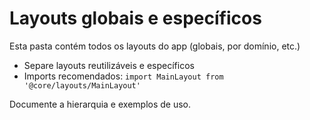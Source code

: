 # Layouts globais e específicos

Esta pasta contém todos os layouts do app (globais, por domínio, etc.)

- Separe layouts reutilizáveis e específicos
- Imports recomendados: `import MainLayout from '@core/layouts/MainLayout'`

Documente a hierarquia e exemplos de uso.
